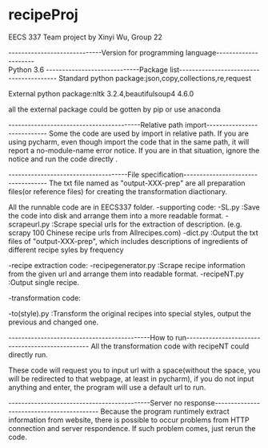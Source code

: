 # recipeProj
EECS 337 Team project by Xinyi Wu, Group 22

-----------------------------Version for programming language---------------------\
Python 3.6
-----------------------------Package list----------------------------------------
Standard python package:json,copy,collections,re,request

External python package:nltk 3.2.4,beautifulsoup4 4.6.0

all the external package could be gotten by pip or use anaconda

-----------------------------------------Relative path import----------------------------
Some the code are used by import in relative path. If you are using pycharm, even though 
import the code that in the same path, it will report a no-module-name error notice. If you 
are in that situation, ignore the notice and run the code directly .

-------------------------------------File specification-----------------------------------
The txt file named as "output-XXX-prep" are all preparation files(or reference files) for 
creating the transformation diactionary.

All the runnable code are in EECS337 folder.
-supporting code:
    -SL.py :Save the code into disk and arrange them into a more readable format.
    -scrapeurl.py :Scrape special urls for the extraction of description. (e.g. scrapy 100 Chinese 
    recipe urls from Allrecipes.com)
    -dict.py :Output the txt files of "output-XXX-prep", which includes descriptions of ingredients
    of different recipe syles by frequency 
    
-recipe extraction code:
  -recipegenerator.py :Scrape recipe information from the given url and arrange them into readable format.
  -recipeNT.py :Output single recipe.
  
-transformation code:

  -to(style).py :Transform the original recipes into special styles, output the previous and changed one.
  
--------------------------------------------How to run------------------------------------------------
All the transformation code with recipeNT could directly run.

These code will request you to input url with a space(without the space, you will be redirected to that webpage,
at least in pycharm), if you do not input anything and enter, the program will use a default url to run.

--------------------------------------------Server no response------------------------------------------
Because the program runtimely extract information from website, there is possible to occur problems from HTTP connection 
and server respondence. If such problem comes, just rerun the code.
